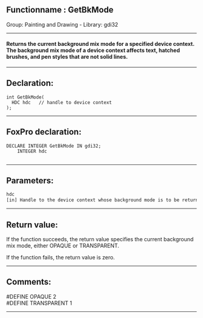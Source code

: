 <link rel="stylesheet" type="text/css" href="../../css/win32api.css">  
<link rel="stylesheet" href="https://cdnjs.cloudflare.com/ajax/libs/font-awesome/4.7.0/css/font-awesome.min.css">

## Functionname : GetBkMode
Group: Painting and Drawing - Library: gdi32    
***  


#### Returns the current background mix mode for a specified device context. The background mix mode of a device context affects text, hatched brushes, and pen styles that are not solid lines.
***  


## Declaration:
```foxpro  
int GetBkMode(
  HDC hdc   // handle to device context
);  
```  
***  


## FoxPro declaration:
```foxpro  
DECLARE INTEGER GetBkMode IN gdi32;
	INTEGER hdc
  
```  
***  


## Parameters:
```txt  
hdc
[in] Handle to the device context whose background mode is to be returned.  
```  
***  


## Return value:
If the function succeeds, the return value specifies the current background mix mode, either OPAQUE or TRANSPARENT. 

If the function fails, the return value is zero. 
  
***  


## Comments:
#DEFINE OPAQUE       2  
#DEFINE TRANSPARENT  1  
  
***  

